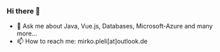 ### Hi there 👋

- 💬 Ask me about Java, Vue.js, Databases, Microsoft-Azure and many more...
- 📫 How to reach me: mirko.pleli[at]outlook.de
